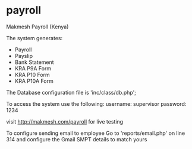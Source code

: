 # payroll
Makmesh Payroll (Kenya)

The system generates:
- Payroll
- Payslip
- Bank Statement
- KRA P9A Form
- KRA P10 Form
- KRA P10A Form

The Database configuration file is 'inc/class/db.php';

To access the system use the following:
username: supervisor
password: 1234

visit http://makmesh.com/payroll for live testing

To configure sending email to employee
Go to 'reports/email.php' on line 314 and configure the Gmail SMPT details to match yours